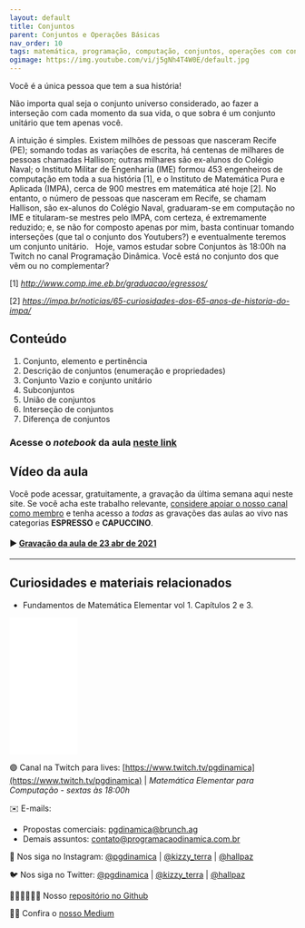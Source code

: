```yaml
---
layout: default
title: Conjuntos
parent: Conjuntos e Operações Básicas
nav_order: 10
tags: matemática, programação, computação, conjuntos, operações com conjuntos
ogimage: https://img.youtube.com/vi/j5gNh4T4W0E/default.jpg
---
```


Você é a única pessoa que tem a sua história!

Não importa qual seja o conjunto universo considerado, ao fazer a interseção com cada momento da sua vida, o que sobra é um conjunto unitário que tem apenas você.

A intuição é simples. Existem milhões de pessoas que nasceram Recife (PE); somando todas as variações de escrita, há centenas de milhares de pessoas chamadas Hallison; outras milhares são ex-alunos do Colégio Naval; o Instituto Militar de Engenharia (IME) formou 453 engenheiros de computação em toda a sua história [1], e o Instituto de Matemática Pura e Aplicada (IMPA), cerca de 900 mestres em matemática até hoje [2]. No entanto, o número de pessoas que nasceram em Recife, se chamam Hallison, são ex-alunos do Colégio Naval, graduaram-se em computação no IME e titularam-se mestres pelo IMPA, com certeza, é extremamente reduzido; e, se não for composto apenas por mim, basta continuar tomando interseções (que tal o conjunto dos Youtubers?) e eventualmente teremos um conjunto unitário.
 
Hoje, vamos estudar sobre Conjuntos às 18:00h na Twitch no canal Programação Dinâmica. Você está no conjunto dos que vêm ou no complementar?

[1] *http://www.comp.ime.eb.br/graduacao/egressos/*

[2] *https://impa.br/noticias/65-curiosidades-dos-65-anos-de-historia-do-impa/*


## Conteúdo 

1. Conjunto, elemento e pertinência
2. Descrição de conjuntos (enumeração e propriedades)
3. Conjunto Vazio e conjunto unitário
4. Subconjuntos
5. União de conjuntos
6. Interseção de conjuntos
7. Diferença de conjuntos


### Acesse o *notebook* da aula <a href="/notebooks/mec010_conjuntos.html" target="_black">neste link</a>

## Vídeo da aula

Você pode acessar, gratuitamente, a gravação da última semana aqui neste site. Se você acha este trabalho relevante, [considere apoiar o nosso canal como membro](https://youtube.com/programacaodinamica/join) e tenha acesso a *todas* as gravações das aulas ao vivo nas categorias **ESPRESSO** e **CAPUCCINO**. 

#### ▶️ [Gravação da aula de 23 abr de 2021](https://youtu.be/j5gNh4T4W0E)
-------

## Curiosidades e materiais relacionados

* Fundamentos de Matemática Elementar vol 1. Capítulos 2 e 3.

<iframe style="width:120px;height:240px;" marginwidth="0" marginheight="0" scrolling="no" frameborder="0" src="//ws-na.amazon-adsystem.com/widgets/q?ServiceVersion=20070822&OneJS=1&Operation=GetAdHtml&MarketPlace=BR&source=ac&ref=qf_sp_asin_til&ad_type=product_link&tracking_id=hallpaz-20&marketplace=amazon&amp;region=BR&placement=8535704558&asins=8535704558&linkId=ccb520df2f68545a10bcd1f878b28fed&show_border=false&link_opens_in_new_window=false&price_color=333333&title_color=0066c0&bg_color=ffffff">
    </iframe>


🟣 Canal na Twitch para lives: [https://www.twitch.tv/pgdinamica](https://www.twitch.tv/pgdinamica) | *Matemática Elementar para Computação - sextas às 18:00h*


✉️ E-mails:
* Propostas comerciais: [pgdinamica@brunch.ag](mailto:pgdinamica@brunch.ag)
* Demais assuntos: [contato@programacaodinamica.com.br](mailto:contato@programacaodinamica.com.br)

📸 Nos siga no Instagram: [@pgdinamica](https://instagram.com/pgdinamica) | [@kizzy_terra](https://instagram.com/kizzy_terra) | [@hallpaz](https://instagram.com/hallpaz)

🐦 Nos siga no Twitter: [@pgdinamica](https://twitter.com/pgdinamica) | [@kizzy_terra](https://twitter.com/kizzy_terra) | [@hallpaz](https://twitter.com/hallpaz)

👩🏾‍💻👨🏾‍💻 Nosso [repositório no Github](https://github.com/programacaodinamica)

✍🏾 Confira o [nosso Medium](https://medium.com/programacaodinamica)